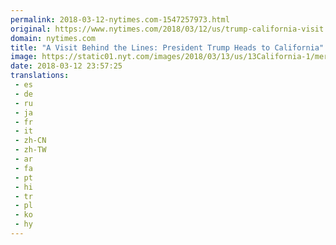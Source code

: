 ```yaml
---
permalink: 2018-03-12-nytimes.com-1547257973.html
original: https://www.nytimes.com/2018/03/12/us/trump-california-visit.html?partner=rss&amp;emc=rss
domain: nytimes.com
title: "A Visit Behind the Lines: President Trump Heads to California"
image: https://static01.nyt.com/images/2018/03/13/us/13California-1/merlin_135398838_dbd193f7-2a7f-4348-acf4-a74b9137bb47-mediumThreeByTwo440.jpg
date: 2018-03-12 23:57:25
translations: 
 - es
 - de
 - ru
 - ja
 - fr
 - it
 - zh-CN
 - zh-TW
 - ar
 - fa
 - pt
 - hi
 - tr
 - pl
 - ko
 - hy
---
```


